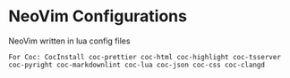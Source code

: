 # NeoVim Configurations

NeoVim written in lua config files

```
For Coc: CocInstall coc-prettier coc-html coc-highlight coc-tsserver coc-pyright coc-markdownlint coc-lua coc-json coc-css coc-clangd
```
